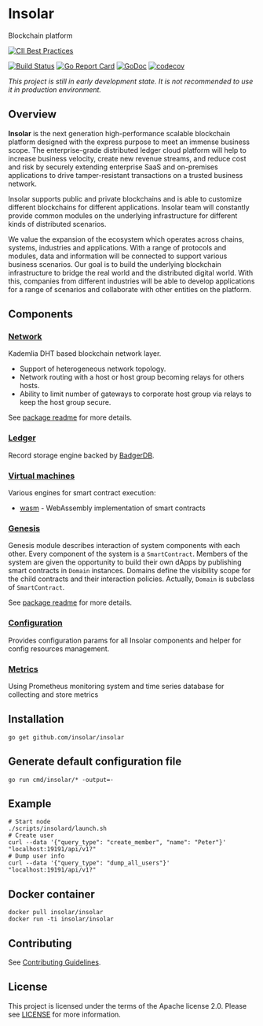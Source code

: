 Insolar
===============
Blockchain platform

[![CII Best Practices](https://bestpractices.coreinfrastructure.org/projects/2150/badge)](https://bestpractices.coreinfrastructure.org/projects/2150)

[![Build Status](https://travis-ci.org/insolar/insolar.svg?branch=master)](https://travis-ci.org/insolar/insolar)
[![Go Report Card](https://goreportcard.com/badge/github.com/insolar/insolar)](https://goreportcard.com/report/github.com/insolar/insolar)
[![GoDoc](https://godoc.org/github.com/insolar/insolar?status.svg)](https://godoc.org/github.com/insolar/insolar)
[![codecov](https://codecov.io/gh/insolar/insolar/branch/master/graph/badge.svg)](https://codecov.io/gh/insolar/insolar)

_This project is still in early development state.
It is not recommended to use it in production environment._

Overview
--------
**Insolar** is the next generation high-performance scalable blockchain platform
designed with the express purpose to meet an immense business scope.
The enterprise-grade distributed ledger cloud platform will help to increase
business velocity, create new revenue streams, and reduce cost and risk
by securely extending enterprise SaaS and on-premises applications
to drive tamper-resistant transactions on a trusted business network.

Insolar supports public and private blockchains and is able to customize
different blockchains for different applications. Insolar team will
constantly provide common modules on the underlying infrastructure
for different kinds of distributed scenarios.

We value the expansion of the ecosystem which operates across chains,
systems, industries and applications. With a range of protocols and modules,
data and information will be connected to support various business scenarios.
Our goal is to build the underlying blockchain infrastructure to bridge
the real world and the distributed digital world. With this, companies
from different industries will be able to develop applications
for a range of scenarios and collaborate with other entities on the platform.


Components
----------
### [Network](network/hostnetwork)
Kademlia DHT based blockchain network layer.
 - Support of heterogeneous network topology.
 - Network routing with a host or host group becoming relays for others hosts.
 - Ability to limit number of gateways to corporate host group via relays
   to keep the host group secure.

See [package readme](network/hostnetwork) for more details.


### [Ledger](ledger)
Record storage engine backed by [BadgerDB](https://github.com/dgraph-io/badger).



### [Virtual machines](vm)
Various engines for smart contract execution:
 - [wasm](vm/wasm) - WebAssembly implementation of smart contracts


### [Genesis](genesis)
Genesis module describes interaction of system components with each other.
Every component of the system is a `SmartContract`. Members of the system are given the opportunity to build their own dApps by publishing smart contracts in `Domain` instances.
Domains define the visibility scope for the child contracts and their interaction policies. Actually, `Domain` is subclass of `SmartContract`.

See [package readme](genesis) for more details.

### [Configuration](configuration)

Provides configuration params for all Insolar components and helper for config resources management.

### [Metrics](metrics)

Using Prometheus monitoring system and time series database for collecting and store metrics

Installation
------------

    go get github.com/insolar/insolar


Generate default configuration file
------------

    go run cmd/insolar/* -output=-

Example
------------
    # Start node
    ./scripts/insolard/launch.sh
    # Create user
    curl --data '{"query_type": "create_member", "name": "Peter"}' "localhost:19191/api/v1?"
    # Dump user info
    curl --data '{"query_type": "dump_all_users"}' "localhost:19191/api/v1?"

Docker container
------------

    docker pull insolar/insolar
    docker run -ti insolar/insolar


Contributing
------------
See [Contributing Guidelines](.github/CONTRIBUTING.md).


License
-------
This project is licensed under the terms of the Apache license 2.0.
Please see [LICENSE](LICENSE) for more information.
